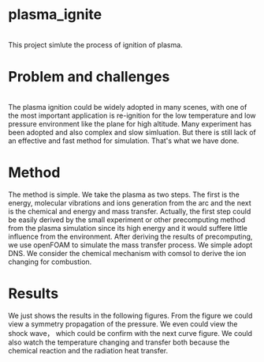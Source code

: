 # plasma_ignite
<br>
This project simlute the process of ignition of plasma. 


# Problem and challenges
<br>
The plasma ignition could be widely adopted in many scenes, with one of the most important application is re-ignition for the low temperature and low pressure environment like the plane for high altitude. Many experiment has been adopted and also complex and slow simluation. But there is still lack of an effective and fast method for simulation. That's what we have done.

# Method
The method is simple. We take the plasma as two steps. The first is the energy, molecular vibrations and ions generation from the arc and the next is the chemical and energy and mass transfer. Actually, the first step could be easily derived by the small experiment or other precomputing method from the plasma simulation since its high energy and it would suffere little influence from the environment. After deriving the results of precomputing, we use openFOAM to simulate the mass transfer process. We simple adopt DNS. We consider the chemical mechanism with comsol to derive the ion changing for combustion.

# Results
We just shows the results in the following figures. From the figure we could view a symmetry propagation of the pressure. We even could view the shock wave， which could be confirm with the next curve figure. We could also watch the temperature changing and transfer both because the chemical reaction and the radiation heat transfer.



